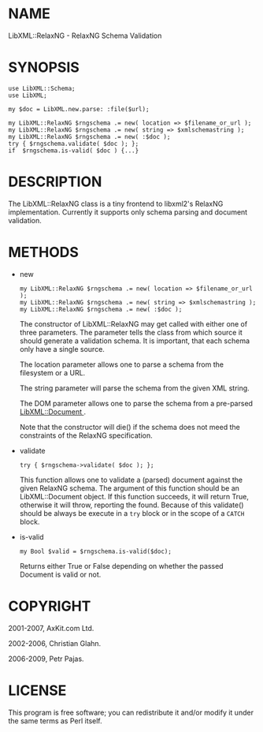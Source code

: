 NAME
====

LibXML::RelaxNG - RelaxNG Schema Validation

SYNOPSIS
========

    use LibXML::Schema;
    use LibXML;

    my $doc = LibXML.new.parse: :file($url);

    my LibXML::RelaxNG $rngschema .= new( location => $filename_or_url );
    my LibXML::RelaxNG $rngschema .= new( string => $xmlschemastring );
    my LibXML::RelaxNG $rngschema .= new( :$doc );
    try { $rngschema.validate( $doc ); };
    if  $rngschema.is-valid( $doc ) {...}

DESCRIPTION
===========

The LibXML::RelaxNG class is a tiny frontend to libxml2's RelaxNG implementation. Currently it supports only schema parsing and document validation.

METHODS
=======

  * new

        my LibXML::RelaxNG $rngschema .= new( location => $filename_or_url );
        my LibXML::RelaxNG $rngschema .= new( string => $xmlschemastring );
        my LibXML::RelaxNG $rngschema .= new( :$doc );

    The constructor of LibXML::RelaxNG may get called with either one of three parameters. The parameter tells the class from which source it should generate a validation schema. It is important, that each schema only have a single source.

    The location parameter allows one to parse a schema from the filesystem or a URL.

    The string parameter will parse the schema from the given XML string.

    The DOM parameter allows one to parse the schema from a pre-parsed [LibXML::Document ](LibXML::Document ).

    Note that the constructor will die() if the schema does not meed the constraints of the RelaxNG specification.

  * validate

        try { $rngschema->validate( $doc ); };

    This function allows one to validate a (parsed) document against the given RelaxNG schema. The argument of this function should be an LibXML::Document object. If this function succeeds, it will return True, otherwise it will throw, reporting the found. Because of this validate() should be always be execute in a `try` block or in the scope of a `CATCH` block.

  * is-valid

        my Bool $valid = $rngschema.is-valid($doc);

    Returns either True or False depending on whether the passed Document is valid or not.

COPYRIGHT
=========

2001-2007, AxKit.com Ltd.

2002-2006, Christian Glahn.

2006-2009, Petr Pajas.

LICENSE
=======

This program is free software; you can redistribute it and/or modify it under the same terms as Perl itself.

